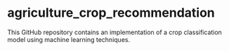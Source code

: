 # agriculture_crop_recommendation
This GitHub repository contains an implementation of a crop classification model using machine learning techniques.
